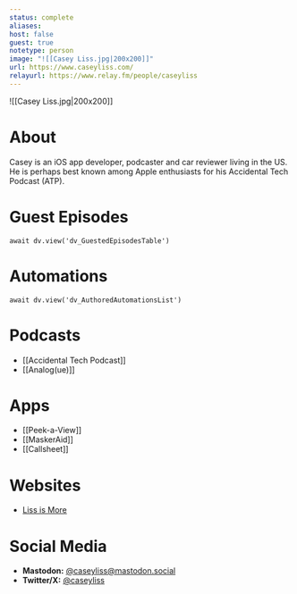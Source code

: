 ```yaml
---
status: complete
aliases: 
host: false
guest: true
notetype: person
image: "![[Casey Liss.jpg|200x200]]"
url: https://www.caseyliss.com/
relayurl: https://www.relay.fm/people/caseyliss
---
```


![[Casey Liss.jpg|200x200]]

# About
Casey is an iOS app developer, podcaster and car reviewer living in the US. He is perhaps best known among Apple enthusiasts for his Accidental Tech Podcast (ATP).

# Guest Episodes
```dataviewjs
await dv.view('dv_GuestedEpisodesTable')
```
# Automations
```dataviewjs
await dv.view('dv_AuthoredAutomationsList')
```

# Podcasts
- [[Accidental Tech Podcast]]
- [[Analog(ue)]]

# Apps
- [[Peek-a-View]]
- [[MaskerAid]]
- [[Callsheet]]

# Websites
- [Liss is More](https://www.caseyliss.com/)

# Social Media
- **Mastodon:** [@caseyliss@mastodon.social](https://mastodon.social/@caseyliss)
- **Twitter/X:** [@caseyliss](https://twitter.com/caseyliss)